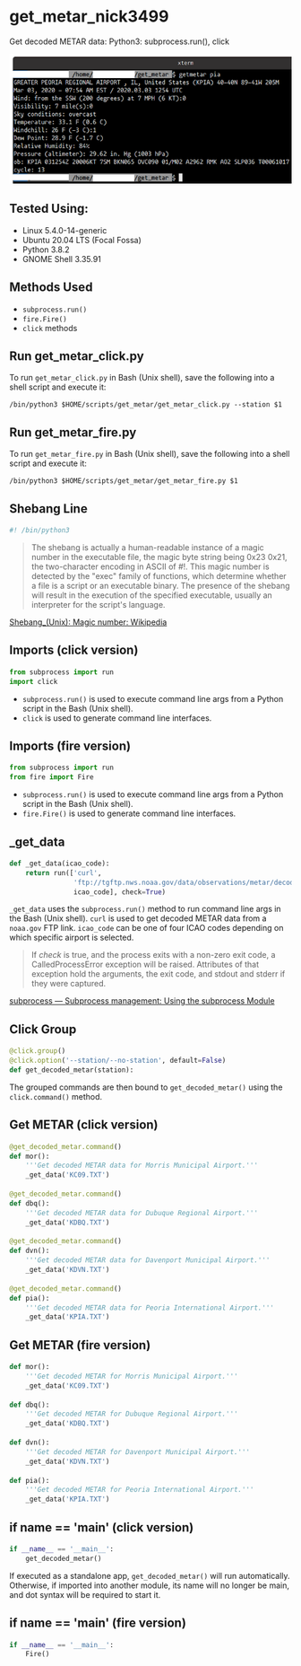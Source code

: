 # get_metar_nick3499

Get decoded METAR data: Python3: subprocess.run(), click

![screen capture](screen_capture.png)

## Tested Using:

- Linux 5.4.0-14-generic
- Ubuntu 20.04 LTS (Focal Fossa)
- Python 3.8.2
- GNOME Shell 3.35.91

## Methods Used

- `subprocess.run()`
- `fire.Fire()`
- `click` methods

## Run get_metar_click.py

To run `get_metar_click.py` in Bash (Unix shell), save the following into a shell script and execute it:


```shell
/bin/python3 $HOME/scripts/get_metar/get_metar_click.py --station $1
```

## Run get_metar_fire.py

To run `get_metar_fire.py` in Bash (Unix shell), save the following into a shell script and execute it:

```shell
/bin/python3 $HOME/scripts/get_metar/get_metar_fire.py $1
```

## Shebang Line

```python
#! /bin/python3
```

>The shebang is actually a human-readable instance of a magic number in the executable file, the magic byte string being 0x23 0x21, the two-character encoding in ASCII of #!. This magic number is detected by the "exec" family of functions, which determine whether a file is a script or an executable binary. The presence of the shebang will result in the execution of the specified executable, usually an interpreter for the script's language.

[Shebang_(Unix): Magic number: Wikipedia](https://en.wikipedia.org/wiki/Shebang_(Unix)#Magic_number)

## Imports (click version)

```python
from subprocess import run
import click
```

- `subprocess.run()` is used to execute command line args from a Python script in the Bash (Unix shell).
- `click` is used to generate command line interfaces.

## Imports (fire version)

```python
from subprocess import run
from fire import Fire
```

- `subprocess.run()` is used to execute command line args from a Python script in the Bash (Unix shell).
- `fire.Fire()` is used to generate command line interfaces.

## _get_data

```python
def _get_data(icao_code):
    return run(['curl',
                'ftp://tgftp.nws.noaa.gov/data/observations/metar/decoded/' +
                icao_code], check=True)
```

`_get_data` uses the `subprocess.run()` method to run command line args in the Bash (Unix shell). `curl` is used to get decoded METAR data from a `noaa.gov` FTP link. `icao_code` can be one of four ICAO codes depending on which specific airport is selected.

>If _check_ is true, and the process exits with a non-zero exit code, a CalledProcessError exception will be raised. Attributes of that exception hold the arguments, the exit code, and stdout and stderr if they were captured.

[subprocess — Subprocess management: Using the subprocess Module](https://docs.python.org/3/library/subprocess.html#using-the-subprocess-module)

## Click Group

```python
@click.group()
@click.option('--station/--no-station', default=False)
def get_decoded_metar(station):
```

The grouped commands are then bound to `get_decoded_metar()` using the `click.command()` method.

## Get METAR (click version)

```python
@get_decoded_metar.command()
def mor():
    '''Get decoded METAR data for Morris Municipal Airport.'''
    _get_data('KC09.TXT')

@get_decoded_metar.command()
def dbq():
    '''Get decoded METAR data for Dubuque Regional Airport.'''
    _get_data('KDBQ.TXT')

@get_decoded_metar.command()
def dvn():
    '''Get decoded METAR data for Davenport Municipal Airport.'''
    _get_data('KDVN.TXT')

@get_decoded_metar.command()
def pia():
    '''Get decoded METAR data for Peoria International Airport.'''
    _get_data('KPIA.TXT')
```

## Get METAR (fire version)

```python
def mor():
    '''Get decoded METAR for Morris Municipal Airport.'''
    _get_data('KC09.TXT')

def dbq():
    '''Get decoded METAR for Dubuque Regional Airport.'''
    _get_data('KDBQ.TXT')

def dvn():
    '''Get decoded METAR for Davenport Municipal Airport.'''
    _get_data('KDVN.TXT')

def pia():
    '''Get decoded METAR for Peoria International Airport.'''
    _get_data('KPIA.TXT')
```

## if __name__ == '__main__' (click version)

```python
if __name__ == '__main__':
    get_decoded_metar()
```

If executed as a standalone app, `get_decoded_metar()` will run automatically. Otherwise, if imported into another module, its name will no longer be main, and dot syntax will be required to start it.

## if __name__ == '__main__' (fire version)

```python
if __name__ == '__main__':
    Fire()
```
